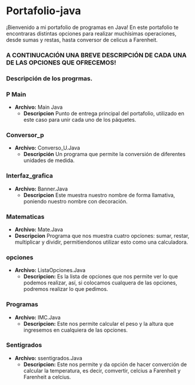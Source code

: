 # Portafolio-java

¡Bienvenido a mi portafolio de programas en Java! En este portafolio te encontraras distintas opciones para realizar 
 muchísimas operaciones, desde sumas y restas, hasta conversor de celicus a Farenheit.

### A CONTINUCACIÓN UNA BREVE DESCRIPCIÓN DE CADA UNA DE LAS OPCIONES QUE OFRECEMOS!

### Descripción de los progrmas.

### P Main
- **Archivo:** Main Java
  - **Descripcion** Punto de entrega principal del portafolio, utilizado en este caso para unir cada uno de los páquetes.

### Conversor_p

- **Archivo:** Converso_U.Java
    - **Descripción** Un programa que permite la conversión de diferentes unidades de medida.

### Interfaz_grafica    
- **Archivo:** Banner.Java
    - **Descripcion** Este muestra nuestro nombre de forma llamativa, poniendo nuestro nombre con decoración.

### Matematicas
- **Archivo:** Mate.Java
- **Descripcion**  Programa que nos muestra cuatro opciones: sumar, restar, multiplicar y dividir, permitiendonos 
   utilizar esto como una calculadora.


### opciones
- **Archivo:** ListaOpciones.Java
    - **Descripcion:** Es la lista de opciones que nos permite ver lo que podemos realizar, así, si colocamos cualquera 
    de las opciones, podremos realizar lo que pedimos.


### Programas
- **Archivo:** IMC.Java
    - **Descripcion:** Este nos permite calcular el peso y la altura que ingresemos en cualquiera de las opciones.


### Sentigrados
- **Archivo:** ssentigrados.Java
  - **Descripcion:** Este nos permite y da opción de hacer converción de calcular la temperatura,
    es decir, comvertir, celcius a Farenheit y Farenheit a celcius.


